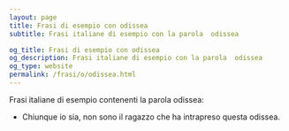 ```yaml
---
layout: page
title: Frasi di esempio con odissea 
subtitle: Frasi italiane di esempio con la parola  odissea

og_title: Frasi di esempio con odissea 
og_description: Frasi italiane di esempio con la parola  odissea
og_type: website
permalink: /frasi/o/odissea.html
---
```


Frasi italiane di esempio contenenti la parola odissea:


- Chiunque io sia, non sono il ragazzo che ha intrapreso questa odissea.
